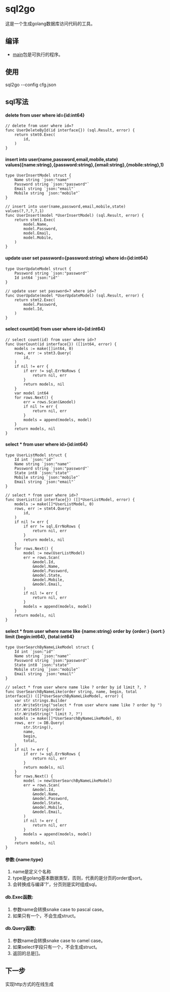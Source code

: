 # sql2go
这是一个生成golang数据库访问代码的工具。
## 编译
- [main](./main)包是可执行的程序。
## 使用
sql2go --config cfg.json  
## sql写法
#### delete from user where id={id:int64}  
```
// delete from user where id=?
func UserDeleteById(id interface{}) (sql.Result, error) {
	return stmt0.Exec(
		id,
	)
}
```
#### insert into user(name,password,email,mobile,state) values({name:string},{password:string},{email:string},{mobile:string},1)  
```
type UserInsertModel struct {
	Name string `json:"name"`
	Password string `json:"password"`
	Email string `json:"email"`
	Mobile string `json:"mobile"`
}

// insert into user(name,password,email,mobile,state) values(?,?,?,?,1)
func UserInsert(model *UserInsertModel) (sql.Result, error) {
	return stmt1.Exec(
		model.Name,
		model.Password,
		model.Email,
		model.Mobile,
	)
}
```
#### update user set password={password:string} where id={id:int64}  
```
type UserUpdateModel struct {
	Password string `json:"password"`
	Id int64 `json:"id"`
}

// update user set password=? where id=?
func UserUpdate(model *UserUpdateModel) (sql.Result, error) {
	return stmt2.Exec(
		model.Password,
		model.Id,
	)
}
```
#### select count(id) from user where id>{id:int64}  
```
// select count(id) from user where id>?
func UserCount(id interface{}) ([]int64, error) {
	models := make([]int64, 0)
	rows, err := stmt3.Query(
		id,
	)
	if nil != err {
		if err != sql.ErrNoRows {
			return nil, err
		}
		return models, nil
	}
	var model int64
	for rows.Next() {
		err = rows.Scan(&model)
		if nil != err {
			return nil, err
		}
		models = append(models, model)
	}
	return models, nil
}
```
#### select * from user where id>{id:int64}  
```
type UserListModel struct {
	Id int `json:"id"`
	Name string `json:"name"`
	Password string `json:"password"`
	State int8 `json:"state"`
	Mobile string `json:"mobile"`
	Email string `json:"email"`
}

// select * from user where id>?
func UserList(id interface{}) ([]*UserListModel, error) {
	models := make([]*UserListModel, 0)
	rows, err := stmt4.Query(
		id,
	)
	if nil != err {
		if err != sql.ErrNoRows {
			return nil, err
		}
		return models, nil
	}
	for rows.Next() {
		model := new(UserListModel)
		err = rows.Scan(
			&model.Id,
			&model.Name,
			&model.Password,
			&model.State,
			&model.Mobile,
			&model.Email,
		)
		if nil != err {
			return nil, err
		}
		models = append(models, model)
	}
	return models, nil
}
```
#### select * from user where name like {name:string} order by {order:} {sort:} limit {begin:int64}, {total:int64}  
```
type UserSearchByNameLikeModel struct {
	Id int `json:"id"`
	Name string `json:"name"`
	Password string `json:"password"`
	State int8 `json:"state"`
	Mobile string `json:"mobile"`
	Email string `json:"email"`
}

// select * from user where name like ? order by id limit ?, ?
func UserSearchByNameLike(order string, name, begin, total interface{}) ([]*UserSearchByNameLikeModel, error) {
	var str strings.Builder
	str.WriteString("select * from user where name like ? order by ")
	str.WriteString(order)
	str.WriteString(" limit ?, ?")
	models := make([]*UserSearchByNameLikeModel, 0)
	rows, err := DB.Query(
		str.String(),
		name,
		begin,
		total,
	)
	if nil != err {
		if err != sql.ErrNoRows {
			return nil, err
		}
		return models, nil
	}
	for rows.Next() {
		model := new(UserSearchByNameLikeModel)
		err = rows.Scan(
			&model.Id,
			&model.Name,
			&model.Password,
			&model.State,
			&model.Mobile,
			&model.Email,
		)
		if nil != err {
			return nil, err
		}
		models = append(models, model)
	}
	return models, nil
}
```
#### 参数:{name:type}
1. name是定义个名称
2. type是golang基本数据类型，否则，代表的是分页的order或sort。  
3. 会转换成与编译'?'，分页则是实时组成sql。
#### db.Exec函数:
1. 参数name会转换snake case to pascal case。
2. 如果只有一个，不会生成struct。  
#### db.Query函数:
1. 参数name会转换snake case to camel case。
2. 如果select字段只有一个，不会生成struct。  
3. 返回的总是[]。
## 下一步
实现http方式的在线生成
